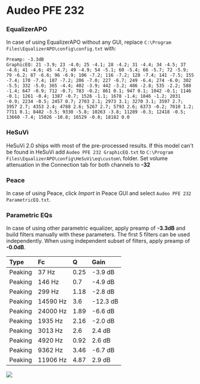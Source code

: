 # Audeo PFE 232

### EqualizerAPO
In case of using EqualizerAPO without any GUI, replace `C:\Program Files\EqualizerAPO\config\config.txt`
with:
```
Preamp: -3.3dB
GraphicEQ: 21 -3.9; 23 -4.0; 25 -4.1; 28 -4.2; 31 -4.4; 34 -4.5; 37 -4.6; 41 -4.6; 45 -4.7; 49 -4.9; 54 -5.1; 60 -5.4; 66 -5.7; 72 -5.9; 79 -6.2; 87 -6.6; 96 -6.9; 106 -7.2; 116 -7.2; 128 -7.4; 141 -7.5; 155 -7.4; 170 -7.4; 187 -7.2; 206 -7.0; 227 -6.7; 249 -6.4; 274 -6.0; 302 -5.5; 332 -5.0; 365 -4.4; 402 -3.9; 442 -3.2; 486 -2.8; 535 -2.2; 588 -1.4; 647 -0.9; 712 -0.7; 783 -0.2; 861 0.1; 947 0.1; 1042 -0.1; 1146 -0.1; 1261 -0.4; 1387 -0.7; 1526 -1.1; 1678 -1.4; 1846 -1.2; 2031 -0.9; 2234 -0.5; 2457 0.7; 2703 2.1; 2973 3.1; 3270 3.1; 3597 2.7; 3957 2.7; 4353 2.4; 4788 2.6; 5267 2.7; 5793 2.6; 6373 -0.2; 7010 1.2; 7711 0.1; 8482 -3.5; 9330 -5.8; 10263 -3.8; 11289 -0.3; 12418 -0.5; 13660 -7.4; 15026 -10.8; 16529 -0.8; 18182 0.0
```

### HeSuVi
HeSuVi 2.0 ships with most of the pre-processed results. If this model can't be found in HeSuVi add
`Audeo PFE 232 GraphicEQ.txt` to `C:\Program Files\EqualizerAPO\config\HeSuVi\eq\custom\` folder.
Set volume attenuation in the Connection tab for both channels to **-32**

### Peace
In case of using Peace, click *Import* in Peace GUI and select `Audeo PFE 232 ParametricEQ.txt`.

### Parametric EQs
In case of using other parametric equalizer, apply preamp of **-3.3dB** and build filters manually
with these parameters. The first 5 filters can be used independently.
When using independent subset of filters, apply preamp of **-0.0dB**.

| Type    | Fc       |    Q | Gain     |
|:--------|:---------|:-----|:---------|
| Peaking | 37 Hz    | 0.25 | -3.9 dB  |
| Peaking | 146 Hz   | 0.7  | -4.9 dB  |
| Peaking | 299 Hz   | 1.18 | -2.8 dB  |
| Peaking | 14590 Hz | 3.6  | -12.3 dB |
| Peaking | 24000 Hz | 1.89 | -6.6 dB  |
| Peaking | 1935 Hz  | 2.16 | -2.0 dB  |
| Peaking | 3013 Hz  | 2.6  | 2.4 dB   |
| Peaking | 4920 Hz  | 0.92 | 2.6 dB   |
| Peaking | 9362 Hz  | 3.46 | -6.7 dB  |
| Peaking | 11906 Hz | 4.87 | 2.9 dB   |

![](https://raw.githubusercontent.com/jaakkopasanen/AutoEq/master/results/innerfidelity/sbaf-serious/Audeo%20PFE%20232/Audeo%20PFE%20232.png)